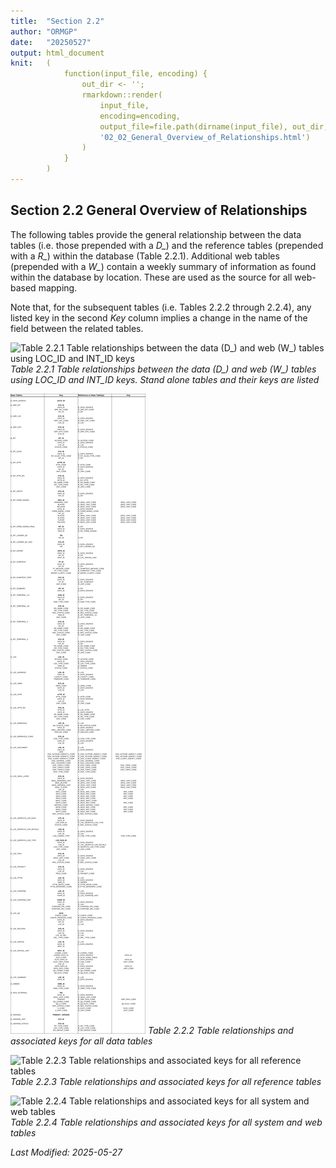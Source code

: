 ```yaml
---
title:  "Section 2.2"
author: "ORMGP"
date:   "20250527"
output: html_document
knit:   (
            function(input_file, encoding) {
                out_dir <- '';
                rmarkdown::render(
                    input_file,
                    encoding=encoding,
                    output_file=file.path(dirname(input_file), out_dir,
                    '02_02_General_Overview_of_Relationships.html')
                )
            }
        )
---
```


## Section 2.2 General Overview of Relationships

The following tables provide the general relationship between the data tables
(i.e. those prepended with a *D_*) and the reference tables (prepended with a
*R_*) within the database (Table 2.2.1).  Additional web tables (prepended
with a *W_*) contain a weekly summary of information as found within the
database by location.  These are used as the source for all web-based mapping.

Note that, for the subsequent tables (i.e. Tables 2.2.2 through 2.2.4), any
listed key in the second *Key* column implies a change in the name of the
field between the related tables.

![Table 2.2.1 Table relationships between the data (D_) and web (W_) tables
using LOC_ID and INT_ID keys](t02_02_01_locns.png)*Table 2.2.1 Table
relationships between the data (D_) and web (W_) tables using LOC_ID and
INT_ID keys. Stand alone tables and their keys are listed*

![Table 2.2.2 Table relationships and associated keys for all data tables](t02_02_02_data.png)
*Table 2.2.2 Table relationships and associated keys for all data tables*

![Table 2.2.3 Table relationships and associated keys for all reference
tables](t02_02_03_ref.png)*Table 2.2.3 Table relationships and associated
keys for all reference tables*

![Table 2.2.4 Table relationships and associated keys for all system and web
tables](t02_02_04_sw.png)*Table 2.2.4 Table relationships and associated keys
for all system and web tables*

*Last Modified: 2025-05-27*
